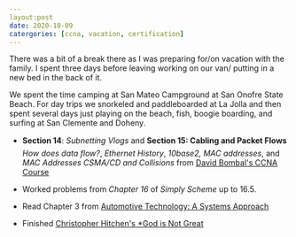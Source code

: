```yaml
--- 
layout:post
date: 2020-10-09
catergories: [ccna, vacation, certification]
---
```


There was a bit of a break there as I was preparing for/on vacation with
the family. I spent three days before leaving working on our van/ putting
in a new bed in the back of it. 

We spent the time camping at San Mateo Campground at San Onofre State
Beach. For day trips we snorkeled and paddleboarded at La Jolla and then
spent several days just playing on the beach, fish, boogie boarding, and
surfing at San Clemente and Doheny. 

- **Section 14**: *Subnetting Vlogs* and **Section 15: Cabling and
  Packet Flows** *How does data flow?*, *Ethernet History*, *10base2,
  MAC addresses*, and *MAC Addresses CSMA/CD and Collisions* from [David Bombal's CCNA
  Course](https://www.udemy.com/course/complete-networking-fundamentals-course-ccna-start)

- Worked problems from *Chapter 16* of *Simply Scheme* up to 16.5.

- Read Chapter 3 from [Automotive Technology: A Systems Approach](https://amzn.to/3lBj7Pk)

- Finished [Christopher Hitchen's *God is Not Great](https://amzn.to/33MvP7s)